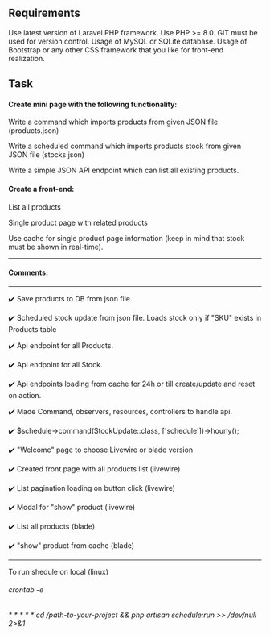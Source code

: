 ## Requirements
Use latest version of Laravel PHP framework.
Use PHP >= 8.0.
GIT must be used for version control.
Usage of MySQL or SQLite database.
Usage of Bootstrap or any other CSS framework that you like for front-end
realization.

## Task

#### Create mini page with the following functionality:

Write a command which imports products from given JSON file (products.json)

Write a scheduled command which imports products stock from given JSON file (stocks.json)

Write a simple JSON API endpoint which can list all existing products.

#### Create a front-end:
List all products

Single product page with related products

Use cache for single product page information (keep in mind that stock must be shown in real-time).

----------------------------
#### Comments:
----------------------------
:heavy_check_mark: Save products to DB from json file.

:heavy_check_mark: Scheduled stock update from json file. 
        Loads stock only if "SKU" exists in Products table


:heavy_check_mark: Api endpoint for all Products.

:heavy_check_mark: Api endpoint for all Stock.

:heavy_check_mark: Api endpoints loading from cache for 24h or till create/update and reset on action.

:heavy_check_mark: Made Command, observers, resources, controllers to handle api. 

:heavy_check_mark: $schedule->command(StockUpdate::class, ['schedule'])->hourly();


:heavy_check_mark: "Welcome" page to choose Livewire or blade version


:heavy_check_mark: Created front page with all products list (livewire)

:heavy_check_mark: List pagination loading on button click (livewire)

:heavy_check_mark: Modal for "show" product (livewire)


:heavy_check_mark: List all products (blade)

:heavy_check_mark: "show" product from cache (blade)



-----------------------
To run shedule on local (linux)
###### crontab -e 
###### * * * * * cd /path-to-your-project && php artisan schedule:run >> /dev/null 2>&1

